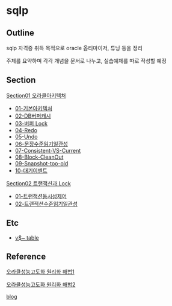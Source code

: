 # sqlp



## Outline

sqlp 자격증 취득 목적으로 oracle 옵티마이저, 튜닝 등을 정리

주제를 요약하며 각각 개념을 문서로 나누고, 실습예제를 따로 작성할 예정





## Section

[Section01 오라클아키텍처](docs/section01)

- [01-기본아키텍처](docs/section01/01-기본아키텍처.md)
- [02-DB버퍼캐시](docs/section01/02-DB버퍼캐시.md)
- [03-버퍼 Lock](docs/section01/03-버퍼Lock.md)
- [04-Redo](docs/section01/04-Redo.md)
- [05-Undo](docs/section01/05-Undo.md)
- [06-문장수준읽기일관성](docs/section01/06-문장수준읽기일관성.md)
- [07-Consistent-VS-Current](docs/section01/07-Consistent-VS-Current.md)
- [08-Block-CleanOut](docs/section01/08-Block-CleanOut.md)
- [09-Snapshot-too-old](docs/section01/09-Snapshot-too-old.md)
- [10-대기이벤트](docs/section01/10-대기이벤트.md)

[Section02 트랜잭션과 Lock](docs/section02/00-outline.md)

- [01-트랜잭션동시성제어](docs/section02/01-트랜잭션동시성제어.md)
- [02-트랜잭션수준읽기일관성](docs/section02/02-트랜잭션수준읽기일관성)





## Etc

- [v$~ table](docs/table/Dynamic-Performance-View.md)





## Reference

[오라클성능고도화 원리화 해법1](https://product.kyobobook.co.kr/detail/S000061696047)

[오라클성능고도화 원리화 해법2](https://product.kyobobook.co.kr/detail/S000061696048)

[blog](http://www.gurubee.net/article/87748)

